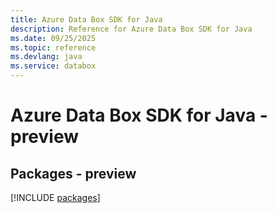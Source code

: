 ```yaml
---
title: Azure Data Box SDK for Java
description: Reference for Azure Data Box SDK for Java
ms.date: 09/25/2025
ms.topic: reference
ms.devlang: java
ms.service: databox
---
```

# Azure Data Box SDK for Java - preview
## Packages - preview
[!INCLUDE [packages](data-box-index.md)]